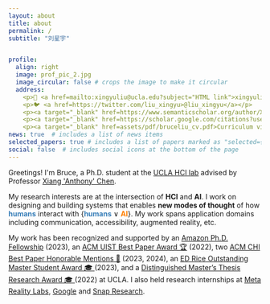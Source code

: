 ```yaml
---
layout: about
title: about
permalink: /
subtitle: "刘星宇"


profile:
  align: right
  image: prof_pic_2.jpg
  image_circular: false # crops the image to make it circular
  address: 
    <p>📧 <a href=mailto:xingyuliu@ucla.edu?subject="HTML link">xingyuliu@ucla.edu</a></p>
    <p>🐦 <a href=https://twitter.com/liu_xingyu>@liu_xingyu</a></p>
    <p><a target="_blank" href=https://www.semanticscholar.org/author/Xingyu-Bruce-Liu/2146036493>Semantic Scholar</a></p>
    <p><a target="_blank" href=https://scholar.google.com/citations?user=CTDSuK0AAAAJ>Google Scholar</a></p>
    <p><a target="_blank" href=assets/pdf/bruceliu_cv.pdf>Curriculum vitae</a></p>
news: true  # includes a list of news items
selected_papers: true # includes a list of papers marked as "selected={true}"
social: false  # includes social icons at the bottom of the page
---
```


Greetings! I'm Bruce, a Ph.D. student at the [UCLA HCI lab](https://hci.ucla.edu/) advised by Professor [Xiang 'Anthony' Chen](https://hci.prof/).

My research interests are at the intersection of <b>HCI</b> and <b>AI</b>. 
I work on designing and building systems that enables <b>new modes of thought</b> of how <span style="color:#377eb8;"><b>humans</b></span> interact with {<span style="color:#377eb8;"><b>humans</b></span> ∨ <span style="color:#ff7f00;"><b>AI</b></span>}.
My work spans application domains including communication, accessibility, augmented reality, etc.

My work has been recognized and supported by an [Amazon Ph.D. Fellowship](https://www.sciencehub.ucla.edu/2023-amazon-fellows/) (2023), an [ACM UIST Best Paper Award 🏆](https://programs.sigchi.org/uist/2022/awards/best-papers) (2022), two [ACM CHI Best Paper Honorable Mentions 🏅](https://programs.sigchi.org/chi/2024/program/content/148270) (2023, 2024), an [ED Rice Outstanding Master Student Award 🎓 ](https://samueli.ucla.edu/2023-samueli-awards/) (2023), and a [Distinguished Master’s Thesis Research Award 🎓 ](https://www.ee.ucla.edu/ece-department-2021-2022-outstanding-student-awards-announced/) (2022) at UCLA. I also held research internships at [Meta Reality Labs](https://about.meta.com/realitylabs/), [Google](https://research.google/) and [Snap Research](https://www.snap.com/en-US).